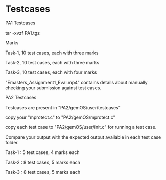 # Testcases

PA1 Testcases

tar -xvzf PA1.tgz


Marks

Task-1, 10 test cases, each with three marks

Task-2, 10 test cases, each with three marks

Task-3, 10 test cases, each with four marks

"Emasters_Assignment1_Eval.mp4" contains details about manually checking your submission against test cases.

PA2 Testcases

Testcases are present in "PA2/gemOS/user/testcases"

copy your "mprotect.c" to  "PA2/gemOS/mprotect.c" 

copy each test case to "PA2/gemOS/user/init.c" for running a test case.

Compare your output with the expected output available in each test case folder.

Task-1 : 5 test cases, 4 marks each

Task-2 : 8 test cases, 5 marks each

Task-3 : 8 test cases, 5 marks each

